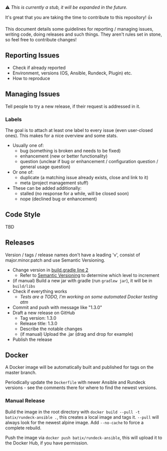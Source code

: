 :warning: *This is currently a stub, it will be expanded in the future.*

It's great that you are taking the time to contribute to this repository! :+1:

This document details some guidelines for reporting / managing issues, writing code, doing releases and such things. They aren't rules set in stone, so feel free to contribute changes!

## Reporting Issues ##

- Check if already reported
- Environment, versions (OS, Ansible, Rundeck, Plugin) etc.
- How to reproduce

## Managing Issues ##

Tell people to try a new release, if their request is addressed in it.

### Labels ###

The goal is to attach at least one label to every issue (even user-closed ones). This makes for a nice overview and some stats.

- Usually one of:
    - bug (something is broken and needs to be fixed)
    - enhancement (new or better functionality)
    - question (unclear if bug or enhancement / configuration question / general usage question)
- Or one of:
    - duplicate (a matching issue already exists, close and link to it)
    - meta (project management stuff)
- These can be added additionally:
    - stalled (no response for a while, will be closed soon)
    - nope (declined bug or enhancement)

## Code Style ##

TBD

## Releases ##

Version / tags / release names don't have a leading 'v', consist of major.minor.patch and use Semantic Versioning.

- Change version in [build.gradle line 2](build.gradle)
    - Refer to [Semantic Versioning](http://semver.org/) to determine which level to increment
- (if manual) Build a new jar with gradle (run `gradlew jar`), it will be in `build/libs`
- Check if everything works
    - *Tests are a TODO, I'm working on some automated Docker testing atm*
- Commit and push with message like "1.3.0"
- Draft a new release on GitHub
    - Tag version: 1.3.0
    - Release title: 1.3.0
    - Describe the notable changes
    - (if manual) Upload the .jar (drag and drop for example)
- Publish the release

## Docker ##

A Docker image will be automatically built and published for tags on the master branch. 

Periodically update the `Dockerfile` with newer Ansible and Rundeck versions - see the comments there for where to find the newest versions.

### Manual Release ###

Build the image in the root directory with `docker build --pull -t batix/rundeck-ansible .`, this creates a local image and tags it. `--pull` will always look for the newest alpine image. Add `--no-cache` to force a complete rebuild.

Push the image via `docker push batix/rundeck-ansible`, this will upload it to the Docker Hub, if you have permission.
